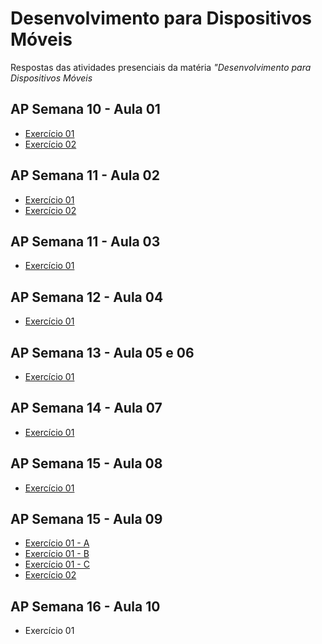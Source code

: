 # Desenvolvimento para Dispositivos Móveis
Respostas das atividades presenciais da matéria *"Desenvolvimento para Dispositivos Móveis* 

 ## AP Semana 10 - Aula 01
* [Exercício 01](https://github.com/felipemadu13/IMD-UFRN/blob/1a2a594d061580f10da9b55df7748be41180a144/Desenvolvimento%20para%20Dispositivos%20M%C3%B3veis/Semana%2010/MOBILE_A01_Q01/src/App.jsx)
* [Exercício 02](https://github.com/felipemadu13/IMD-UFRN/blob/1a2a594d061580f10da9b55df7748be41180a144/Desenvolvimento%20para%20Dispositivos%20M%C3%B3veis/Semana%2010/MOBILE_A01_Q02/src/App.jsx)

 ## AP Semana 11 - Aula 02
 * [Exercício 01](https://github.com/felipemadu13/IMD-UFRN/blob/42617e3743a1b07a577c3c4612386b1d64a61a7d/Desenvolvimento%20para%20Dispositivos%20M%C3%B3veis/Semana%2011/MOBILE_A02_Q01/src/Contador.jsx)
 * [Exercício 02](https://github.com/felipemadu13/IMD-UFRN/blob/42617e3743a1b07a577c3c4612386b1d64a61a7d/Desenvolvimento%20para%20Dispositivos%20M%C3%B3veis/Semana%2011/MOBILE_A02_Q02/src/Fibonacci.jsx)
 
 ## AP Semana 11 - Aula 03
 * [Exercício 01](https://github.com/felipemadu13/IMD-UFRN/blob/42617e3743a1b07a577c3c4612386b1d64a61a7d/Desenvolvimento%20para%20Dispositivos%20M%C3%B3veis/Semana%2011/MOBILE_A03_Q01/src/ToDo.jsx)

 ## AP Semana 12 - Aula 04
 * [Exercício 01](https://github.com/felipemadu13/IMD-UFRN/blob/213147ed7fecfdfa5c23e7af4ddf88dbaa67b8bd/Desenvolvimento%20para%20Dispositivos%20M%C3%B3veis/Semana%2012/MOBILE_A04_Q01/src/ToDo.jsx)

## AP Semana 13 - Aula 05 e 06
* [Exercício 01](https://github.com/felipemadu13/IMD-UFRN/blob/8ab266cd92f067df3f3b30cbec257625ee5c47d3/Desenvolvimento%20para%20Dispositivos%20M%C3%B3veis/Semana%2013/MOBILE_A06_Q01/App.js)

## AP Semana 14 - Aula 07
* [Exercício 01](https://github.com/felipemadu13/IMD-UFRN/blob/c4ea0124464885056002004d3630d3af63ae355e/Desenvolvimento%20para%20Dispositivos%20M%C3%B3veis/Semana%2014/MOBILE_A07_Q01/App.js)

## AP Semana 15 - Aula 08
* [Exercício 01](https://github.com/felipemadu13/IMD-UFRN/blob/fdc920e148588e4d32c469306b09bb01bea9e377/Desenvolvimento%20para%20Dispositivos%20M%C3%B3veis/Semana%2015/MOBILE_A08_Q01/App.js)

## AP Semana 15 - Aula 09
* [Exercício 01 - A](https://github.com/felipemadu13/IMD-UFRN/blob/f166f534c04601e274b28ab7713df9804c722a82/Desenvolvimento%20para%20Dispositivos%20M%C3%B3veis/Semana%2015/MOBILE_A09_Q01/dm_ap_aula_09_a/App.js)
* [Exercício 01 - B](https://github.com/felipemadu13/IMD-UFRN/blob/f166f534c04601e274b28ab7713df9804c722a82/Desenvolvimento%20para%20Dispositivos%20M%C3%B3veis/Semana%2015/MOBILE_A09_Q01/dm_ap_aula_09_b/App.js)
* [Exercício 01 - C](https://github.com/felipemadu13/IMD-UFRN/blob/f166f534c04601e274b28ab7713df9804c722a82/Desenvolvimento%20para%20Dispositivos%20M%C3%B3veis/Semana%2015/MOBILE_A09_Q01/dm_ap_aula_09_c/App.js)
* [Exercício 02](https://github.com/felipemadu13/IMD-UFRN/blob/f166f534c04601e274b28ab7713df9804c722a82/Desenvolvimento%20para%20Dispositivos%20M%C3%B3veis/Semana%2015/MOBILE_A09_Q02/App.js)

## AP Semana 16 - Aula 10
* Exercício 01
  
